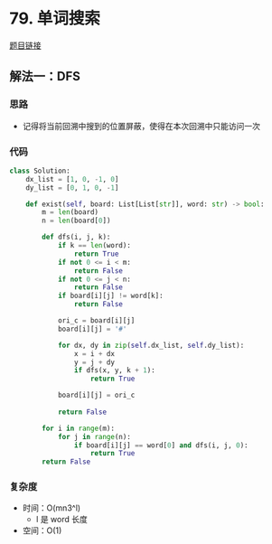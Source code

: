 # 79. 单词搜索

[题目链接](https://leetcode.cn/problems/word-search/description/)

## 解法一：DFS

### 思路

- 记得将当前回溯中搜到的位置屏蔽，使得在本次回溯中只能访问一次

### 代码

```py
class Solution:
    dx_list = [1, 0, -1, 0]
    dy_list = [0, 1, 0, -1]

    def exist(self, board: List[List[str]], word: str) -> bool:
        m = len(board)
        n = len(board[0])

        def dfs(i, j, k):
            if k == len(word):
                return True
            if not 0 <= i < m:
                return False
            if not 0 <= j < n:
                return False
            if board[i][j] != word[k]:
                return False

            ori_c = board[i][j]
            board[i][j] = '#'

            for dx, dy in zip(self.dx_list, self.dy_list):
                x = i + dx
                y = j + dy
                if dfs(x, y, k + 1):
                    return True

            board[i][j] = ori_c
            
            return False

        for i in range(m):
            for j in range(n):
                if board[i][j] == word[0] and dfs(i, j, 0):
                    return True
        return False
```

### 复杂度

- 时间：O(mn3^l)
  - l 是 word 长度
- 空间：O(1)
